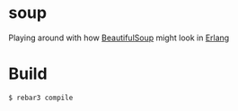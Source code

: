 # soup

Playing around with how [BeautifulSoup](https://www.crummy.com/software/BeautifulSoup/bs4/doc/) might look in [Erlang](https://erlang.org/doc/index.html)

# Build

```
$ rebar3 compile
```

